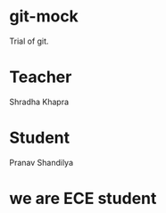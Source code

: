 # git-mock
Trial of git.

# Teacher
Shradha Khapra

# Student
Pranav Shandilya

# we are ECE student